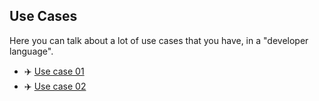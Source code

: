 ## Use Cases
Here you can talk about a lot of use cases that you have, in a "developer language".

- ✈️ [Use case 01](/docs/usecases/usecase01)
- ✈️ [Use case 02](/docs/usecases/usecase02)
